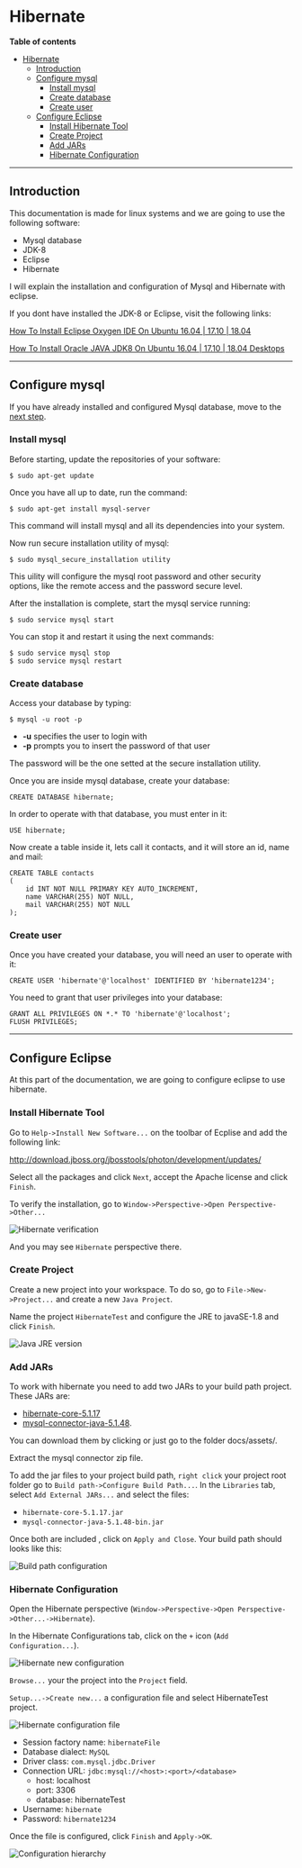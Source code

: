 # Hibernate

**Table of contents**

- [Hibernate](#hibernate)
  - [Introduction](#introduction)
  - [Configure mysql](#configure-mysql)
    - [Install mysql](#install-mysql)
    - [Create database](#create-database)
    - [Create user](#create-user)
  - [Configure Eclipse](#configure-eclipse)
    - [Install Hibernate Tool](#install-hibernate-tool)
    - [Create Project](#create-project)
    - [Add JARs](#add-jars)
    - [Hibernate Configuration](#hibernate-configuration)

---
## Introduction
This documentation is made for linux systems and we are going to use the following software:
- Mysql database
- JDK-8
- Eclipse
- Hibernate

I will explain the installation and configuration of Mysql and Hibernate with eclipse.

If you dont have installed the JDK-8 or Eclipse, visit the following links:

[How To Install Eclipse Oxygen IDE On Ubuntu 16.04 | 17.10 | 18.04](https://websiteforstudents.com/how-to-install-eclipse-oxygen-ide-on-ubuntu-167-04-17-10-18-04/)

[How To Install Oracle JAVA JDK8 On Ubuntu 16.04 | 17.10 | 18.04 Desktops](https://websiteforstudents.com/how-to-install-oracle-java-jdk8-on-ubuntu-16-04-17-10-18-04-desktops/)

---
## Configure mysql
If you have already installed and configured Mysql database, move to the [next step](#configure-eclipse).
### Install mysql
Before starting, update the repositories of your software:
```
$ sudo apt-get update
```
Once you have all up to date, run the command:
```
$ sudo apt-get install mysql-server
```
This command will install mysql and all its dependencies into your system.

Now run secure installation utility of mysql:
```
$ sudo mysql_secure_installation utility
```
This uility will configure the mysql root password and other security options, like the remote access and the password secure level.

After the installation is complete, start the mysql service running:
```
$ sudo service mysql start
```
You can stop it and restart it using the next commands:
```
$ sudo service mysql stop
$ sudo service mysql restart
```
### Create database
Access your database by typing:
```
$ mysql -u root -p
```
- **-u** specifies the user to login with
- **-p** prompts you to insert the password of that user

The password will be the one setted at the secure installation utility.

Once you are inside mysql database, create your database:
```
CREATE DATABASE hibernate; 
```

In order to operate with that database, you must enter in it:
```
USE hibernate;
```
Now create a table inside it, lets call it contacts, and it will store an id, name and mail:
```
CREATE TABLE contacts 
(
    id INT NOT NULL PRIMARY KEY AUTO_INCREMENT,
    name VARCHAR(255) NOT NULL,
    mail VARCHAR(255) NOT NULL
);
```
### Create user
Once you have created your database, you will need an user to operate with it:
```
CREATE USER 'hibernate'@'localhost' IDENTIFIED BY 'hibernate1234';
```
You need to grant that user privileges into your database:
```
GRANT ALL PRIVILEGES ON *.* TO 'hibernate'@'localhost';
FLUSH PRIVILEGES;
```

---
## Configure Eclipse
At this part of the documentation, we are going to configure eclipse to use hibernate.
### Install Hibernate Tool
Go to `Help->Install New Software...` on the toolbar of Ecplise and add the following link:

http://download.jboss.org/jbosstools/photon/development/updates/

Select all the packages and click `Next`, accept the Apache license and click `Finish`.

To verify the installation, go to `Window->Perspective->Open Perspective->Other...`

![Hibernate verification](docs/screenshot_01.png "Hibernate verification")

And you may see `Hibernate` perspective there.
### Create Project
Create a new project into your workspace.
To do so, go to `File->New->Project...` and create a new `Java Project`.

Name the project `HibernateTest` and configure the JRE to javaSE-1.8 and click `Finish`.

![Java JRE version](docs/screenshot_02.png "Java JRE version")
### Add JARs
To work with hibernate you need to add two JARs to your build path project. These JARs are:
- [hibernate-core-5.1.17](docs/assets/hibernate-core-5.1.17.jar)
- [mysql-connector-java-5.1.48](docs/assets/mysql-connector-java-5.1.48.zip).

You can download them by clicking or just go to the folder docs/assets/.

Extract the mysql connector zip file.

To add the jar files to your project build path, `right click` your project root folder go to `Build path->Configure Build Path...`. In the `Libraries` tab, select `Add External JARs...` and select the files:
- `hibernate-core-5.1.17.jar`
- `mysql-connector-java-5.1.48-bin.jar`

Once both are included , click on `Apply and Close`.
Your build path should looks like this:

![Build path configuration](docs/screenshot_03.png "Build path configuration")
### Hibernate Configuration
Open the Hibernate perspective (`Window->Perspective->Open Perspective->Other...->Hibernate`).

In the Hibernate Configurations tab, click on the `+` icon (`Add Configuration...`).

![Hibernate new configuration](docs/screenshot_04.png "Hibernate new configuration")

`Browse...` your the project into the `Project` field.

`Setup...->Create new...` a configuration file and select HibernateTest project.

![Hibernate configuration file](docs/screenshot_05.png "Hibernate configuration file")
- Session factory name: `hibernateFile`
- Database dialect: `MySQL`
- Driver class: `com.mysql.jdbc.Driver`
- Connection URL: `jdbc:mysql://<host>:<port>/<database>`
  - host: localhost
  - port: 3306
  - database: hibernateTest
- Username: `hibernate`
- Password: `hibernate1234`

Once the file is configured, click `Finish` and `Apply->OK`.

![Configuration hierarchy](docs/screenshot_06.png "Configuration hierarchy")